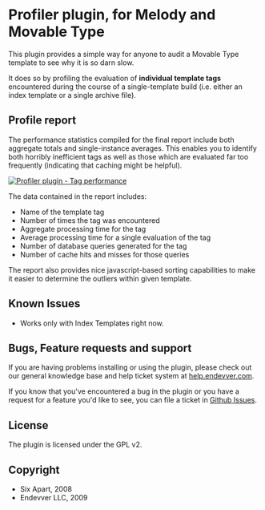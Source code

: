 # Profiler plugin, for Melody and Movable Type #

This plugin provides a simple way for anyone to audit a Movable Type template
to see why it is so darn slow. 

It does so by profiling the evaluation of **individual template tags**
encountered during the course of a single-template build (i.e. either an index
template or a single archive file).

## Profile report ##

The performance statistics compiled for the final report include both aggregate totals and single-instance averages. This enables you to identify both horribly inefficient tags as well as those which are evaluated far too frequently (indicating that caching might be helpful).

<div class="thumbnail"><a href="https://skitch.com/jayallen/r9655/profiler-plugin-tag-performance"><img src="https://img.skitch.com/20110518-e2g52pr1bg1i6bb27kg25c3i52.preview.jpg" alt="Profiler plugin - Tag performance" /></a></div>

The data contained in the report includes:

  * Name of the template tag
  * Number of times the tag was encountered
  * Aggregate processing time for the tag
  * Average processing time for a single evaluation of the tag
  * Number of database queries generated for the tag
  * Number of cache hits and misses for those queries

The report also provides nice javascript-based sorting capabilities to make
it easier to determine the outliers within given template.

## Known Issues ##

* Works only with Index Templates right now.

## Bugs, Feature requests and support ##

If you are having problems installing or using the plugin, please check out our general knowledge base and help ticket system at [help.endevver.com](http://help.endevver.com).

If you know that you've encountered a bug in the plugin or you have a request for a feature you'd like to see, you can file a ticket in [Github Issues](https://github.com/endevver/mt-plugin-profiler/issues).

## License ##

The plugin is licensed under the GPL v2.

## Copyright ##

* Six Apart, 2008
* Endevver LLC, 2009